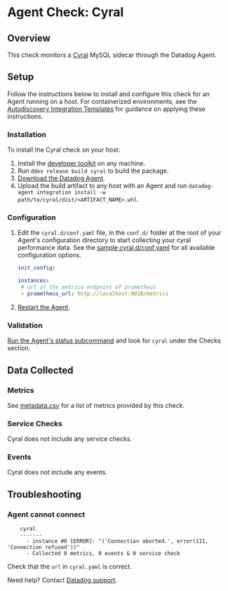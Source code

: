 # Agent Check: Cyral

## Overview

This check monitors a [Cyral][1] MySQL sidecar through the Datadog Agent.

## Setup

Follow the instructions below to install and configure this check for an Agent running on a host. For containerized environments, see the [Autodiscovery Integration Templates][2] for guidance on applying these instructions.

### Installation

To install the Cyral check on your host:

1. Install the [developer toolkit][8] on any machine.
2. Run `ddev release build cyral` to build the package.
3. [Download the Datadog Agent][9].
4. Upload the build artifact to any host with an Agent and run `datadog-agent integration install -w path/to/cyral/dist/<ARTIFACT_NAME>.whl`.

### Configuration

1. Edit the `cyral.d/conf.yaml` file, in the `conf.d/` folder at the root of your Agent's configuration directory to start collecting your cyral performance data. See the [sample cyral.d/conf.yaml][3] for all available configuration options.

    ```yaml
    init_config:

    instances:
     # url of the metrics endpoint of prometheus
     - prometheus_url: http://localhost:9018/metrics
    ```

2. [Restart the Agent][4].

### Validation

[Run the Agent's status subcommand][5] and look for `cyral` under the Checks section.

## Data Collected

### Metrics

See [metadata.csv][6] for a list of metrics provided by this check.

### Service Checks

Cyral does not include any service checks.

### Events

Cyral does not include any events.

## Troubleshooting

### Agent cannot connect

```text
    cyral
    -------
      - instance #0 [ERROR]: "('Connection aborted.', error(111, 'Connection refused'))"
      - Collected 0 metrics, 0 events & 0 service check
```

Check that the `url` in `cyral.yaml` is correct.

Need help? Contact [Datadog support][7].

[1]: **LINK_TO_INTEGRATION_SITE**
[2]: https://docs.datadoghq.com/agent/kubernetes/integrations/
[3]: https://github.com/DataDog/integrations-extras/blob/master/cyral/datadog_checks/cyral/data/conf.yaml.example
[4]: https://docs.datadoghq.com/agent/guide/agent-commands/#start-stop-and-restart-the-agent
[5]: https://docs.datadoghq.com/agent/guide/agent-commands/#agent-status-and-information
[6]: https://github.com/DataDog/integrations-extras/blob/master/cyral/metadata.csv
[7]: https://docs.datadoghq.com/help/
[8]: https://docs.datadoghq.com/developers/integrations/new_check_howto/#developer-toolkit
[9]: https://app.datadoghq.com/account/settings#agent
